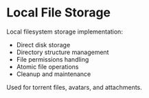 # Local File Storage

Local filesystem storage implementation:

- Direct disk storage
- Directory structure management
- File permissions handling
- Atomic file operations
- Cleanup and maintenance

Used for torrent files, avatars, and attachments.